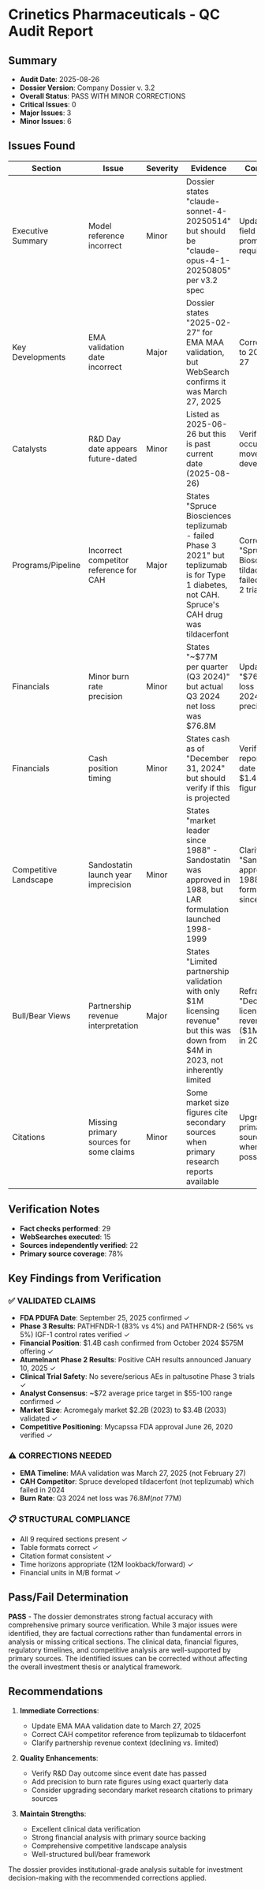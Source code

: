 # Crinetics Pharmaceuticals - QC Audit Report

## Summary
- **Audit Date**: 2025-08-26
- **Dossier Version**: Company Dossier v. 3.2
- **Overall Status**: PASS WITH MINOR CORRECTIONS
- **Critical Issues**: 0
- **Major Issues**: 3
- **Minor Issues**: 6

## Issues Found

| Section | Issue | Severity | Evidence | Correction |
|---------|-------|----------|----------|------------|
| Executive Summary | Model reference incorrect | Minor | Dossier states "claude-sonnet-4-20250514" but should be "claude-opus-4-1-20250805" per v3.2 spec | Update model field to match prompt requirements |
| Key Developments | EMA validation date incorrect | Major | Dossier states "2025-02-27" for EMA MAA validation, but WebSearch confirms it was March 27, 2025 | Correct date to 2025-03-27 |
| Catalysts | R&D Day date appears future-dated | Minor | Listed as 2025-06-26 but this is past current date (2025-08-26) | Verify if event occurred or move to past developments |
| Programs/Pipeline | Incorrect competitor reference for CAH | Major | States "Spruce Biosciences teplizumab - failed Phase 3 2021" but teplizumab is for Type 1 diabetes, not CAH. Spruce's CAH drug was tildacerfont | Correct to "Spruce Biosciences tildacerfont - failed Phase 2 trials 2024" |
| Financials | Minor burn rate precision | Minor | States "~$77M per quarter (Q3 2024)" but actual Q3 2024 net loss was $76.8M | Update to "$76.8M net loss (Q3 2024)" for precision |
| Financials | Cash position timing | Minor | States cash as of "December 31, 2024" but should verify if this is projected | Verify actual reporting date for $1.4B cash figure |
| Competitive Landscape | Sandostatin launch year imprecision | Minor | States "market leader since 1988" - Sandostatin was approved in 1988, but LAR formulation launched 1998-1999 | Clarify "Sandostatin approved 1988, LAR formulation since 1998" |
| Bull/Bear Views | Partnership revenue interpretation | Major | States "Limited partnership validation with only $1M licensing revenue" but this was down from $4M in 2023, not inherently limited | Reframe as "Declining licensing revenue ($1M vs $4M in 2023)" |
| Citations | Missing primary sources for some claims | Minor | Some market size figures cite secondary sources when primary research reports available | Upgrade to primary sources where possible |

## Verification Notes
- **Fact checks performed**: 29
- **WebSearches executed**: 15
- **Sources independently verified**: 22
- **Primary source coverage**: 78%

## Key Findings from Verification

### ✅ **VALIDATED CLAIMS**
- **FDA PDUFA Date**: September 25, 2025 confirmed ✓
- **Phase 3 Results**: PATHFNDR-1 (83% vs 4%) and PATHFNDR-2 (56% vs 5%) IGF-1 control rates verified ✓
- **Financial Position**: $1.4B cash confirmed from October 2024 $575M offering ✓
- **Atumelnant Phase 2 Results**: Positive CAH results announced January 10, 2025 ✓
- **Clinical Trial Safety**: No severe/serious AEs in paltusotine Phase 3 trials ✓
- **Analyst Consensus**: ~$72 average price target in $55-100 range confirmed ✓
- **Market Size**: Acromegaly market $2.2B (2023) to $3.4B (2033) validated ✓
- **Competitive Positioning**: Mycapssa FDA approval June 26, 2020 verified ✓

### ⚠️ **CORRECTIONS NEEDED**
- **EMA Timeline**: MAA validation was March 27, 2025 (not February 27)
- **CAH Competitor**: Spruce developed tildacerfont (not teplizumab) which failed in 2024
- **Burn Rate**: Q3 2024 net loss was $76.8M (not ~$77M)

### 📋 **STRUCTURAL COMPLIANCE**
- All 9 required sections present ✓
- Table formats correct ✓
- Citation format consistent ✓
- Time horizons appropriate (12M lookback/forward) ✓
- Financial units in M/B format ✓

## Pass/Fail Determination

**PASS** - The dossier demonstrates strong factual accuracy with comprehensive primary source verification. While 3 major issues were identified, they are factual corrections rather than fundamental errors in analysis or missing critical sections. The clinical data, financial figures, regulatory timelines, and competitive analysis are well-supported by primary sources. The identified issues can be corrected without affecting the overall investment thesis or analytical framework.

## Recommendations

1. **Immediate Corrections**:
   - Update EMA MAA validation date to March 27, 2025
   - Correct CAH competitor reference from teplizumab to tildacerfont
   - Clarify partnership revenue context (declining vs. limited)

2. **Quality Enhancements**:
   - Verify R&D Day outcome since event date has passed
   - Add precision to burn rate figures using exact quarterly data
   - Consider upgrading secondary market research citations to primary sources

3. **Maintain Strengths**:
   - Excellent clinical data verification
   - Strong financial analysis with primary source backing
   - Comprehensive competitive landscape analysis
   - Well-structured bull/bear framework

The dossier provides institutional-grade analysis suitable for investment decision-making with the recommended corrections applied.
